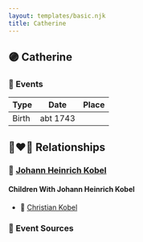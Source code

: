```yaml
---
layout: templates/basic.njk
title: Catherine
---
```

## 🟣 Catherine

### 📆 Events

Type | Date | Place
------ | ------ | ------
Birth | abt 1743 |

## 👩‍❤️‍👨 Relationships

### 🔵 [Johann Heinrich Kobel](/people/6/65601892)

#### Children With Johann Heinrich Kobel
* 🔵 [Christian Kobel](/people/6/64236632)
### 📰 Event Sources
